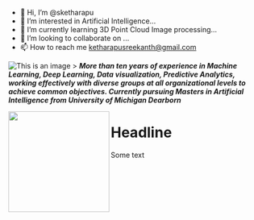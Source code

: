 - 👋 Hi, I’m @sketharapu
- 👀 I’m interested in Artificial Intelligence...
- 🌱 I’m currently learning 3D Point Cloud Image processing...
- 💞️ I’m looking to collaborate on ...
- 📫 How to reach me ketharapusreekanth@gmail.com

![This is an image](https://myoctocat.com/assets/images/base-octocat.svg) > ***More than ten years of experience in Machine Learning, Deep Learning, Data visualization, 
Predictive Analytics, working effectively with diverse groups at all organizational 
levels to achieve common objectives. Currently pursuing Masters in Artificial Intelligence from University of Michigan Dearborn***

<!---
sketharapu/sketharapu is a ✨ special ✨ repository because its `README.md` (this file) appears on your GitHub profile.
You can click the Preview link to take a look at your changes.
--->

<img align="left" width="200" src="(https://myoctocat.com/assets/images/base-octocat.svg" />

# Headline 

Some text
